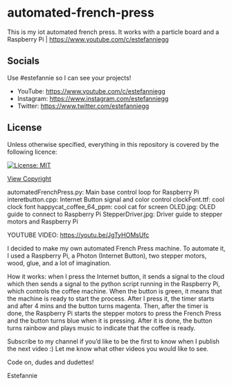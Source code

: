 # automated-french-press
This is my iot automated french press. It works with a particle board and a Raspberry Pi | https://www.youtube.com/c/estefanniegg

## Socials

Use #estefannie so I can see your projects! 

- YouTube: https://www.youtube.com/c/estefanniegg
- Instagram: https://www.instagram.com/estefanniegg
- Twitter: https://www.twitter.com/estefanniegg

## License

Unless otherwise specified, everything in this repository is covered by the following licence:

[![License: MIT](https://img.shields.io/badge/License-MIT-yellow.svg)](https://opensource.org/licenses/MIT)

[View Copyright](Copyright.md)

automatedFrenchPress.py: Main base control loop for Raspberry Pi
interetbutton.cpp: Internet Button signal and color control
clockFont.ttf: cool clock font
happycat_coffee_64_ppm: cool cat for screen
OLED.jpg: OLED guide to connect to Raspberry Pi
StepperDriver.jpg: Driver guide to stepper motors and Raspberry Pi

YOUTUBE VIDEO: https://youtu.be/JgTyHOMsUfc

I decided to make my own automated French Press machine. 
To automate it, I used a Raspberry Pi, a Photon (Internet Button), 
two stepper motors, wood, glue, and a lot of imagination.

How it works: when I press the Internet button, it sends a signal to 
the cloud which then sends a signal to the python script running in the 
Raspberry Pi, which controls the coffee machine. When the button is green, 
it means that the machine is ready to start the process. After I press it, 
the timer starts and after 4 mins and the button turns magenta. Then, 
after the timer is done, the Raspberry Pi starts the stepper motors to 
press the French Press and the button turns blue when it is pressing. 
After it is done, the button turns rainbow and plays music to indicate 
that the coffee is ready.  

Subscribe to my channel if you’d like to be the first to know when 
I publish the next video :) Let me know what other videos you would like to see.

Code on, dudes and dudettes!

Estefannie

